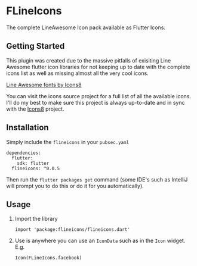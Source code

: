 # FLineIcons

The complete LineAwesome Icon pack available as Flutter Icons.

## Getting Started

This plugin was created due to the massive pitfalls of exisiting Line Awesome flutter icon libraries for not keeping up to date with the complete icons list as well as missing almost all the very cool icons.

[Line Awesome fonts by Icons8](https://icons8.com/line-awesome)

You can visit the icons source project for a full list of all the available icons. I'll do my best to make sure this project is always up-to-date and in sync with the [Icons8](https://icons8.com) project.

## Installation

Simply include the `flineicons` in your `pubsec.yaml`

```
dependencies:
  flutter:
    sdk: flutter
  flineicons: ^0.0.5
```

Then run the `flutter packages get` command (some IDE's such as IntelliJ will prompt you to do this or do it for you automatically).


## Usage

1. Import the library

	```
	import 'package:flineicons/flineicons.dart'
	```

2. Use is anywhere you can use an `IconData` such as in the `Icon` widget. E.g.

	```
	Icon(FLineIcons.facebook)
	```